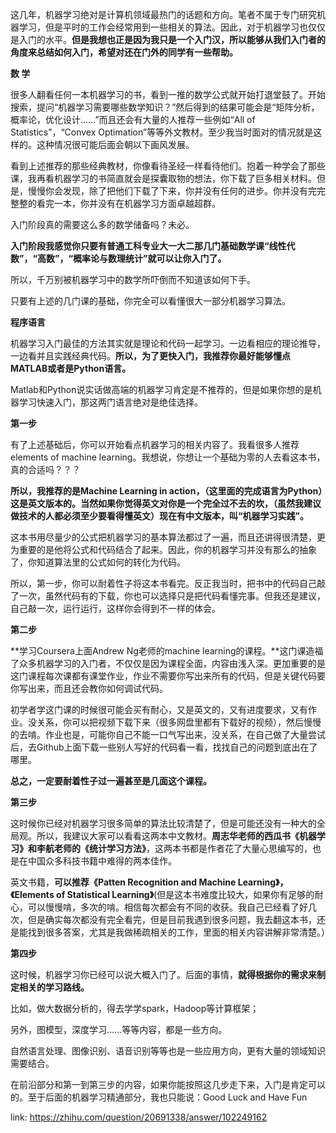 这几年，机器学习绝对是计算机领域最热门的话题和方向。笔者不属于专门研究机器学习，但是平时的工作会经常用到一些相关的算法。因此，对于机器学习也仅仅是入门的水平。**但是我想也正是因为我只是一个入门汉，所以能够从我们入门者的角度来总结如何入门，希望对还在门外的同学有一些帮助。**

**数 学**

很多人翻看任何一本机器学习的书，看到一推的数学公式就开始打退堂鼓了。开始搜索，提问“机器学习需要哪些数学知识？”然后得到的结果可能会是“矩阵分析，概率论，优化设计……”而且还会有大量的人推荐一些例如“All of Statistics”，“Convex Optimation”等等外文教材。至少我当时面对的情况就是这样的。这种情况很可能后面会朝以下画风发展。

看到上述推荐的那些经典教材，你像看待圣经一样看待他们。抱着一种学会了那些课，我再看机器学习的书简直就会是探囊取物的想法，你下载了巨多相关材料。但是，慢慢你会发现，除了把他们下载了下来，你并没有任何的进步。你并没有完完整整的看完一本，你并没有在机器学习方面卓越超群。

入门阶段真的需要这么多的数学储备吗？未必。

**入门阶段我感觉你只要有普通工科专业大一大二那几门基础数学课“线性代数”，“高数”，“概率论与数理统计”就可以让你入门了。**

所以，千万别被机器学习中的数学所吓倒而不知道该如何下手。

只要有上述的几门课的基础，你完全可以看懂很大一部分机器学习算法。

**程序语言**

机器学习入门最佳的方法其实就是理论和代码一起学习。一边看相应的理论推导，一边看并且实践经典代码。**所以，为了更快入门，我推荐你最好能够懂点MATLAB或者是Python语言。**

Matlab和Python说实话做高端的机器学习肯定是不推荐的，但是如果你想的是机器学习快速入门，那这两门语言绝对是绝佳选择。

  


**第一步**

有了上述基础后，你可以开始看点机器学习的相关内容了。我看很多人推荐elements of machine learning。我想说，你想让一个基础为零的人去看这本书，真的合适吗？？？

**所以，我推荐的是Machine Learning in action，（这里面的完成语言为Python）这是英文版本的。当然如果你觉得英文对你是一个完全过不去的坎，（虽然我建议做技术的人都必须至少要看得懂英文）现在有中文版本，叫“机器学习实践”。**

这本书用尽量少的公式把机器学习的基本算法都过了一遍，而且还讲得很清楚，更为重要的是他将公式和代码结合了起来。因此，你的机器学习并没有那么的抽象了，你知道算法里的公式如何的转化为代码。

所以，第一步，你可以耐着性子将这本书看完。反正我当时，把书中的代码自己敲了一次，虽然代码有的下载，你也可以选择只是把代码看懂完事。但我还是建议，自己敲一次，运行运行，这样你会得到不一样的体会。

  


**第二步**

**学习Coursera上面Andrew Ng老师的machine learning的课程。**这门课造福了众多机器学习的入门者，不仅仅是因为课程全面，内容由浅入深。更加重要的是这门课程每次课都有课堂作业，作业不需要你写出来所有的代码，但是关键代码要你写出来，而且还会教你如何调试代码。

初学者学这门课的时候很可能会买有耐心，又是英文的，又有进度要求，又有作业。没关系，你可以把视频下载下来（很多网盘里都有下载好的视频），然后慢慢的去啃。作业也是，可能你自己不能一口气写出来，没关系，在自己做了大量尝试后，去Github上面下载一些别人写好的代码看一看，找找自己的问题到底出在了哪里。

**总之，一定要耐着性子过一遍甚至是几面这个课程。**

  


**第三步**

这时候你已经对机器学习很多简单的算法比较清楚了，但是可能还没有一种大的全局观。所以，我建议大家可以看看这两本中文教材。**周志华老师的西瓜书《机器学习》和李航老师的《统计学习方法》**，这两本书都是作者花了大量心思编写的，也是在中国众多科技书籍中难得的两本佳作。

英文书籍，**可以推荐《Patten Recognition and Machine Learning》，《Elements of Statistical Learning》**\(但是这本书难度比较大，如果你有足够的耐心，可以慢慢啃，多次的啃。相信每次都会有不同的收获。我自己已经看了好几次，但是确实每次都没有完全看完，但是目前我遇到很多问题，我去翻这本书，还是能找到很多答案，尤其是我做稀疏相关的工作，里面的相关内容讲解非常清楚。）

  


**第四步**

这时候，机器学习你已经可以说大概入门了。后面的事情，**就得根据你的需求来制定相关的学习路线。**

比如，做大数据分析的，得去学学spark，Hadoop等计算框架；

另外，图模型，深度学习……等等内容，都是一些方向。

自然语言处理、图像识别、语音识别等等也是一些应用方向，更有大量的领域知识需要结合。

  


  


在前沿部分和第一到第三步的内容，如果你能按照这几步走下来，入门是肯定可以的。至于后面的机器学习精通部分，我也只能说：Good Luck and Have Fun



link: https://zhihu.com/question/20691338/answer/102249162 

